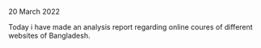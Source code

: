 20 March 2022

Today i have made an analysis report regarding online coures of different websites of Bangladesh. 